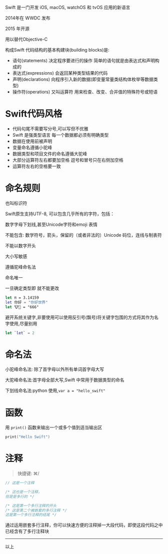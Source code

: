 Swift 是一门开发 iOS, macOS, watchOS 和 tvOS 应用的新语言

2014年在 WWDC 发布

2015 年开源

用以替代Objective-C

构成Swift 代码结构的基本构建块(building blocks)是: 

- 语句(statements) 决定程序要进行的操作 简单的语句就是由表达式和声明构成的
- 表达式(expressions) 会返回某种类型结果的代码
- 声明(declarations) 向程序引入新的数据(即变量常量类结构体枚举等数据类型)
- 操作符(operatiors) 又叫运算符 用来检查、改变、合并值的特殊符号或短语

# Swift代码风格

- 代码句尾不需要写分号,可以写但不优雅
- Swift 是强类型语言 每一个数据都必须有明确类型 
- 数据在使用前被声明
- 变量命名遵循小驼峰
- 数据类型和项目文件的命名遵循大驼峰
- 大部分运算符左右都要加空格 逗号和冒号只在右侧加空格
- 运算符左右的空格要一致

# 命名规则

也叫标识符

Swift原生支持UTF-8, 可以包含几乎所有的字符，包括：

数字字母下划线,甚至Unicode字符和emoji 表情

不能包含: 数学符号，箭头，保留的（或者非法的）Unicode 码位，连线与制表符

不能以数字开头

大小写敏感

遵循驼峰命名法

命名唯一

一旦确定类型即 就不能更改

```swift
let π = 3.14159
let 你好 = "你好世界"
let 🐮🍺 = "666"
```

避开系统关键字,非要使用可以使用反引号(飘号)将关键字包围的方式将其作为名字使用,尽量别用

```swift
let `let` = 2
```

# 命名法

小驼峰命名法: 除了首字母以外所有单词首字母大写

大驼峰命名法:首字母全部大写,Swift 中常用于数据类型的命名

下划线命名法:python 使用,`var a = "hello_swift"`

# 函数

用 `print()` 函数来输出一个或多个值到适当输出区

```swift
print("Hello Swift")
```

# 注释

> 快捷键: ⌘/

```swift
// 这是一个注释

/* 这也是一个注释，
但是是多行的 */

/* 这是第一个多行注释的开头
/* 这是第二个被嵌套的多行注释 */
这是第一个多行注释的结尾 */
```

通过运用嵌套多行注释，你可以快速方便的注释掉一大段代码，即使这段代码之中已经含有了多行注释块

---

以上
